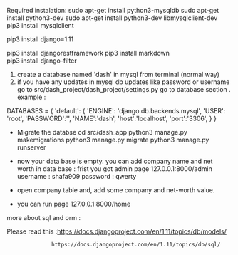 Required instalation:
sudo apt-get install python3-mysqldb
sudo apt-get install python3-dev
sudo apt-get install python3-dev libmysqlclient-dev
pip3 install mysqlclient

pip3 install django=1.11

pip3 install djangorestframework
pip3 install markdown   
pip3 install django-filter


1) create a database named 'dash' in mysql from terminal (normal way)
2) if you have any updates in mysql db updates like password or username
go to src/dash_project/dash_project/settings.py go to database section .
example :

DATABASES = {
     'default': {
        'ENGINE': 'django.db.backends.mysql',
        'USER': 'root',
        'PASSWORD':'',
        'NAME':'dash',
        'host':'localhost',
        'port':'3306',
    }
}

- Migrate the databse 
  cd src/dash_app  python3 manage.py makemigrations
                   python3 manage.py migrate
                   python3 manage.py runserver





- now your data base is empty.
  you can add company name and net worth in data base :
    frist you got admin page  127.0.0.1:8000/admin
    username : shafa909
    password : qwerty

- open company table and, add some company and net-worth value.
  
- you can run page  127.0.0.1:8000/home

more about sql and orm :

Please read this :https://docs.djangoproject.com/en/1.11/topics/db/models/
                  
                  https://docs.djangoproject.com/en/1.11/topics/db/sql/












